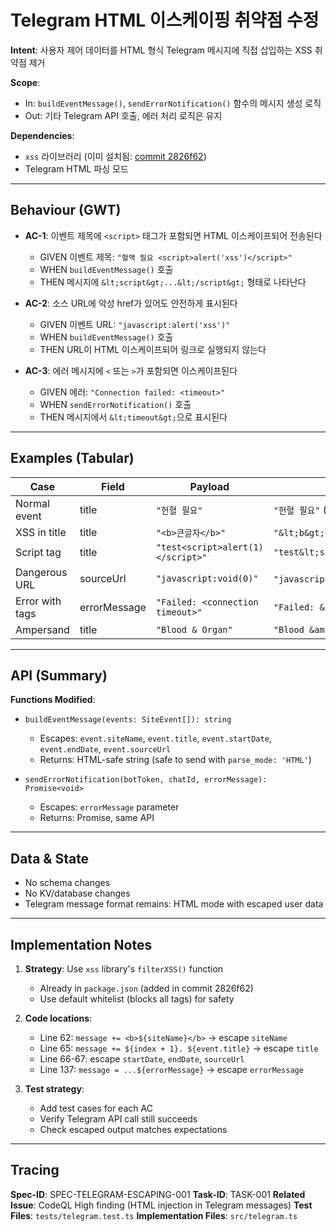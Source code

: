 # Telegram HTML 이스케이핑 취약점 수정

**Intent**: 사용자 제어 데이터를 HTML 형식 Telegram 메시지에 직접 삽입하는 XSS 취약점 제거

**Scope**:
- In: `buildEventMessage()`, `sendErrorNotification()` 함수의 메시지 생성 로직
- Out: 기타 Telegram API 호출, 에러 처리 로직은 유지

**Dependencies**:
- `xss` 라이브러리 (이미 설치됨: [commit 2826f62](https://github.com/kadragon/bloodinfo-event-parser-cf/commit/2826f62))
- Telegram HTML 파싱 모드

---

## Behaviour (GWT)

- **AC-1**: 이벤트 제목에 `<script>` 태그가 포함되면 HTML 이스케이프되어 전송된다
  - GIVEN 이벤트 제목: `"혈액 필요 <script>alert('xss')</script>"`
  - WHEN `buildEventMessage()` 호출
  - THEN 메시지에 `&lt;script&gt;...&lt;/script&gt;` 형태로 나타난다

- **AC-2**: 소스 URL에 악성 href가 있어도 안전하게 표시된다
  - GIVEN 이벤트 URL: `"javascript:alert('xss')"`
  - WHEN `buildEventMessage()` 호출
  - THEN URL이 HTML 이스케이프되어 링크로 실행되지 않는다

- **AC-3**: 에러 메시지에 `<` 또는 `>`가 포함되면 이스케이프된다
  - GIVEN 에러: `"Connection failed: <timeout>"`
  - WHEN `sendErrorNotification()` 호출
  - THEN 메시지에서 `&lt;timeout&gt;`으로 표시된다

---

## Examples (Tabular)

| Case | Field | Payload | Expected Output |
|------|-------|---------|-----------------|
| Normal event | title | `"헌혈 필요"` | `"헌혈 필요"` (no change) |
| XSS in title | title | `"<b>큰글자</b>"` | `"&lt;b&gt;큰글자&lt;/b&gt;"` |
| Script tag | title | `"test<script>alert(1)</script>"` | `"test&lt;script&gt;alert(1)&lt;/script&gt;"` |
| Dangerous URL | sourceUrl | `"javascript:void(0)"` | `"javascript:void(0)"` (escaped) |
| Error with tags | errorMessage | `"Failed: <connection timeout>"` | `"Failed: &lt;connection timeout&gt;"` |
| Ampersand | title | `"Blood & Organ"` | `"Blood &amp; Organ"` |

---

## API (Summary)

**Functions Modified**:
- `buildEventMessage(events: SiteEvent[]): string`
  - Escapes: `event.siteName`, `event.title`, `event.startDate`, `event.endDate`, `event.sourceUrl`
  - Returns: HTML-safe string (safe to send with `parse_mode: 'HTML'`)

- `sendErrorNotification(botToken, chatId, errorMessage): Promise<void>`
  - Escapes: `errorMessage` parameter
  - Returns: Promise, same API

---

## Data & State

- No schema changes
- No KV/database changes
- Telegram message format remains: HTML mode with escaped user data

---

## Implementation Notes

1. **Strategy**: Use `xss` library's `filterXSS()` function
   - Already in `package.json` (added in commit 2826f62)
   - Use default whitelist (blocks all tags) for safety

2. **Code locations**:
   - Line 62: `message += <b>${siteName}</b>`  → escape `siteName`
   - Line 65: `message += ${index + 1}. ${event.title}` → escape `title`
   - Line 66-67: escape `startDate`, `endDate`, `sourceUrl`
   - Line 137: `message = ...${errorMessage}` → escape `errorMessage`

3. **Test strategy**:
   - Add test cases for each AC
   - Verify Telegram API call still succeeds
   - Check escaped output matches expectations

---

## Tracing

**Spec-ID**: SPEC-TELEGRAM-ESCAPING-001
**Task-ID**: TASK-001
**Related Issue**: CodeQL High finding (HTML injection in Telegram messages)
**Test Files**: `tests/telegram.test.ts`
**Implementation Files**: `src/telegram.ts`
